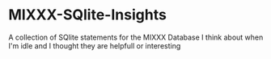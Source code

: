 # MIXXX-SQlite-Insights
A collection of SQlite statements for the MIXXX Database I think about when I'm idle and I thought they are helpfull or interesting
